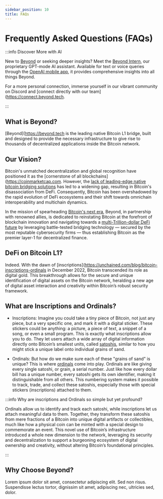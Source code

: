 ```yaml
---
sidebar_position: 10
title: FAQs
---
```


# Frequently Asked Questions (FAQs)

:::info Discover More with AI

New to [Beyond](https://beyond.tech) or seeking deeper insights? Meet the [Beyond Intern](https://intern.beyond.tech), our proprietary GPT-mode AI assistant. Available for text or voice queries through the [OpenAI mobile app](https://openai.com/blog/introducing-the-chatgpt-app-for-ios), it provides comprehensive insights into all things Beyond.

For a more personal connection, immerse yourself in our vibrant community on Discord and [connect directly with our team](https://connect.beyond.tech.

:::

## What is Beyond?

[Beyond](https://beyond.tech is the leading native Bitcoin L1 bridge, built and designed to provide the necessary infrastructure to give rise to thousands of decentralized applications inside the Bitcoin network.

## Our Vision?

Bitcoin's unmatched decentralization and global recognition have positioned it as the [cornerstone of all blockchains](https://coinmarketcap.com. However, the [lack of leading-edge native bitcoin bridging solutions](https://defillama.com/bridges) has led to a widening gap, resulting in Bitcoin's disassociation from DeFi. Consequently, Bitcoin has been overshadowed by the rapid evolution of DeFi ecosystems and their shift towards omnichain interoperability and multichain dynamics.

In the mission of spearheading [Bitcoin's next era](https://en.wikipedia.org/wiki/History_of_bitcoin), Beyond, in partnership with renowned allies, is dedicated to reinstating Bitcoin at the forefront of blockchain innovation and navigating towards a [multi-Trillion-dollar DeFi future](https://blockworks.co/news/bitcoin-defi-future) by leveraging battle-tested bridging technology — secured by the most reputable cybersecurity firms — thus establishing Bitcoin as the premier layer-1 for decentralized finance.

## DeFi on Bitcoin L1?

Indeed. With the dawn of [inscriptions](https://unchained.com/blog/bitcoin-inscriptions-ordinals in December 2022, Bitcoin transcended its role as digital gold. This breakthrough allows for the secure and unique identification of digital assets on the Bitcoin network, heralding a new age of digital asset interaction and creativity within Bitcoin’s robust security framework.

## What are Inscriptions and Ordinals?

- Inscriptions: Imagine you could take a tiny piece of Bitcoin, not just any piece, but a very specific one, and mark it with a digital sticker. These stickers could be anything: a picture, a piece of text, a snippet of a song, or even a small program. This is exactly what inscriptions allow you to do. They let users attach a wide array of digital information directly onto Bitcoin’s smallest units, called [satoshis](https://investopedia.com/terms/s/satoshi.asp), similar to how you might stick a unique label onto individual grains of sand.

- Ordinals: But how do we make sure each of these "grains of sand" is unique? This is where [ordinals](https://unchained.com/blog/bitcoin-inscriptions-ordinals) come into play. Ordinals are like giving every single satoshi, or grain, a serial number. Just like how every dollar bill has a unique number, every satoshi gets its own identifier, making it distinguishable from all others. This numbering system makes it possible to track, trade, and collect these satoshis, especially those with special stickers (inscriptions) attached to them.

:::info Why are inscriptions and Ordinals so simple but yet profound?

Ordinals allow us to identify and track each satoshi, while inscriptions let us attach meaningful data to them. Together, they transform these satoshis from mere fractions of a Bitcoin into unique digital artifacts or collectibles, much like how a physical coin can be minted with a special design to commemorate an event. This novel use of Bitcoin’s infrastructure introduced a whole new dimension to the network, leveraging its security and decentralization to support a burgeoning ecosystem of digital ownership and creativity, without altering Bitcoin’s foundational principles.

:::

## Why Choose Beyond?

Lorem ipsum dolor sit amet, consectetur adipiscing elit. Sed non risus. Suspendisse lectus tortor, dignissim sit amet, adipiscing nec, ultricies sed, dolor.
